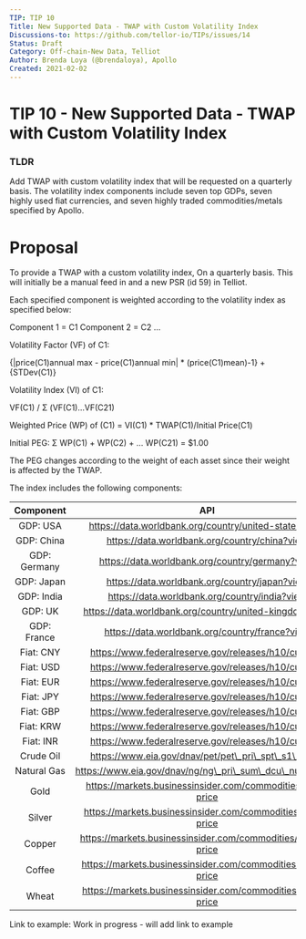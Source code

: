 ```yaml
---
TIP: TIP 10
Title: New Supported Data - TWAP with Custom Volatility Index
Discussions-to: https://github.com/tellor-io/TIPs/issues/14
Status: Draft
Category: Off-chain-New Data, Telliot
Author: Brenda Loya (@brendaloya), Apollo
Created: 2021-02-02
---
```


# TIP 10 - New Supported Data - TWAP with Custom Volatility Index

### TLDR

Add TWAP with custom volatility index that will be requested on a quarterly basis. The volatility index components include seven top GDPs, seven highly used fiat currencies, and seven highly traded commodities/metals specified by Apollo. 


# Proposal

To provide a TWAP with a custom volatility index, On a quarterly basis. This will initially be a manual feed in and a new PSR (id 59) in Telliot.

Each specified component is weighted according to the volatility index as specified below:

Component 1 = C1
Component 2 = C2 …

Volatility Factor (VF) of C1:

{|price(C1)annual max - price(C1)annual min| * (price(C1)mean)-1} + {STDev(C1)}

Volatility Index (VI) of C1:

VF(C1) / Σ (VF(C1)…VF(C21)

Weighted Price (WP) of (C1) = VI(C1) * TWAP(C1)/Initial Price(C1)

Initial PEG: Σ WP(C1) + WP(C2) + … WP(C21) = $1.00

The PEG changes according to the weight of each asset since their weight is affected by the TWAP. 

The index includes the following components: 

**Component**|**API**
:-----:|:-----:
GDP: USA|https://data.worldbank.org/country/united-states?view
GDP: China|https://data.worldbank.org/country/china?view
GDP: Germany|https://data.worldbank.org/country/germany?view
GDP: Japan|https://data.worldbank.org/country/japan?view
GDP: India|https://data.worldbank.org/country/india?view
GDP: UK|https://data.worldbank.org/country/united-kingdom?view
GDP: France|https://data.worldbank.org/country/france?view
Fiat: CNY|https://www.federalreserve.gov/releases/h10/current/
Fiat: USD|https://www.federalreserve.gov/releases/h10/current/
Fiat: EUR|https://www.federalreserve.gov/releases/h10/current/
Fiat: JPY|https://www.federalreserve.gov/releases/h10/current/
Fiat: GBP|https://www.federalreserve.gov/releases/h10/current/
Fiat: KRW|https://www.federalreserve.gov/releases/h10/current/
Fiat: INR|https://www.federalreserve.gov/releases/h10/current/
Crude Oil|https://www.eia.gov/dnav/pet/pet\_pri\_spt\_s1\_d.htm
Natural Gas|https://www.eia.gov/dnav/ng/ng\_pri\_sum\_dcu\_nus\_m.htm
Gold|https://markets.businessinsider.com/commodities/gold-price
Silver|https://markets.businessinsider.com/commodities/silver-price
Copper|https://markets.businessinsider.com/commodities/copper-price
Coffee|https://markets.businessinsider.com/commodities/coffee-price
Wheat|https://markets.businessinsider.com/commodities/wheat-price

Link to example:
Work in progress - will add link to example